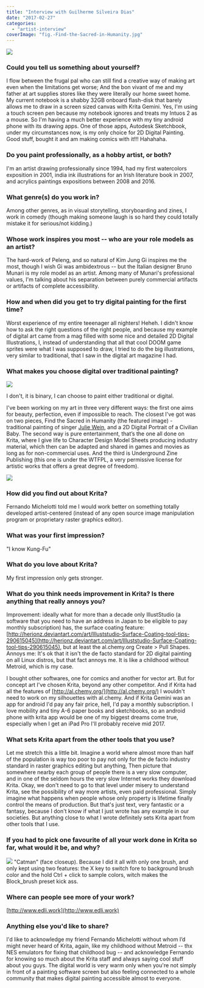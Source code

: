 ```yaml
---
title: "Interview with Guilherme Silveira Dias"
date: "2017-02-27"
categories: 
  - "artist-interview"
coverImage: "fig.-Find-the-Sacred-in-Humanity.jpg"
---
```


![](../images/fig.-Find-the-Sacred-in-Humanity.jpg)

### Could you tell us something about yourself?

I flow between the frugal pal who can still find a creative way of making art even when the limitations get worse; And the bon vivant of me and my father at art supplies stores like they were literally our home sweet home. My current notebook is a shabby 32GB onboard flash-disk that barely allows me to draw in a screen sized canvas with Krita Gemini. Yes, I'm using a touch screen pen because my notebook ignores and treats my Intuos 2 as a mouse. So I'm having a much better experience with my tiny android phone with its drawing apps. One of those apps, Autodesk Sketchbook, under my circumstances now, is my only choice for 2D Digital Painting. Good stuff, bought it and am making comics with it!!! Hahahaha.

### Do you paint professionally, as a hobby artist, or both?

I'm an artist drawing professionally since 1994, had my first watercolors exposition in 2001, india ink illustrations for an Irish literature book in 2007, and acrylics paintings expositions between 2008 and 2016.

### What genre(s) do you work in?

Among other genres, as in visual storytelling, storyboarding and zines, I work in comedy (though making someone laugh is so hard they could totally mistake it for serious/not kidding.)

### Whose work inspires you most -- who are your role models as an artist?

The hard-work of Peleng, and so natural of Kim Jung Gi inspires me the most, though I wish Gi was ambidextrous -- but the Italian designer Bruno Munari is my role model as an artist. Among many of Munari's professional values, I'm talking about his separation between purely commercial artifacts or artifacts of complete accessibility.

### How and when did you get to try digital painting for the first time?

Worst experience of my entire teeenager all nighters! Heheh. I didn't know how to ask the right questions of the right people, and because my example of digital art came from a mag filled with some nice and detailed 2D Digital Illustrations, I, instead of understanding that all that cool DOOM game sprites were what I was supposed to draw, I tried to do the big illustrations, very similar to traditional, that I saw in the digital art magazine I had.

### What makes you choose digital over traditional painting?

![](../images/fig.-Character-Design-Model-Sheet-C.jpg)

I don't, it is binary, I can choose to paint either traditional or digital.

I've been working on my art in three very different ways: the first one aims for beauty, perfection, even if impossible to reach. The closest I've got was on two pieces, Find the Sacred in Humanity (the featured image) - traditional painting of singer [Julie Wein](http://juliewein.com/), and a 2D Digital Portrait of a Civilian Baby. The second way is pure entertainment, that’s the one all done on Krita, where I give life to Character Design Model Sheets producing industry material, which then can be adapted and shared in games and movies as long as for non-commercial uses. And the third is Underground Zine Publishing (this one is under the WTFPL, a very permissive license for artistic works that offers a great degree of freedom).

![](../images/fig.-2D-Digital-Portrait-of-a-Civilian-Baby.jpg)

### How did you find out about Krita?

Fernando Michelotti told me I would work better on something totally developed artist-centered (instead of any open source image manipulation program or proprietary raster graphics editor).

### What was your first impression?

"I know Kung-Fu"

### What do you love about Krita?

My first impression only gets stronger.

### What do you think needs improvement in Krita? Is there anything that really annoys you?

Improvement: ideally what for more than a decade only IllustStudio (a software that you need to have an address in Japan to be eligible to pay monthly subscription) has, the surface coating feature: [http://herionz.deviantart.com/art/Illuststudio-Surface-Coating-tool-tips-290615045](http://herionz.deviantart.com/art/Illuststudio-Surface-Coating-tool-tips-290615045), but at least the al.chemy.org Create > Pull Shapes. Annoys me: It's ok that it isn't the de facto standard for 2D digital painting on all Linux distros, but that fact annoys me. It is like a childhood without Metroid, which is my case.

I bought other softwares, one for comics and another for vector art. But for concept art I've chosen Krita, beyond any other competitor. And if Krita had all the features of [http://al.chemy.org/](http://al.chemy.org/) I wouldn't need to work on my silhouettes with al.chemy. And if Krita Gemini was an app for android I'd pay any fair price, hell, I'd pay a monthly subscription. I love mobility and tiny A-6 paper books and sketchbooks, so an android phone with krita app would be one of my biggest dreams come true, especially when I get an iPad Pro I'll probably receive mid 2017.

### What sets Krita apart from the other tools that you use?

Let me stretch this a little bit. Imagine a world where almost more than half of the population is way too poor to pay not only for the de facto industry standard in raster graphics editing but anything, Then picture that somewhere nearby each group of people there is a very slow computer, and in one of the seldom hours the very slow Internet works they download Krita. Okay, we don't need to go to that level under misery to understand Krita, see the possibility of way more artists, even paid professional. Simply imagine what happens when people whose only property is lifetime finally control the means of production. But that's just text, very fantastic or a fantasy, because I don't know if what I just wrote has any example in our societies. But anything close to what I wrote definitely sets Krita apart from other tools that I use.

### If you had to pick one favourite of all your work done in Krita so far, what would it be, and why?

![](../images/fig.-catman.png) "Catman" (face closeup). Because I did it all with only one brush, and only kept using two features: the X key to switch fore to background brush color and the hold Ctrl + click to sample colors, witch makes the Block\_brush preset kick ass.

### Where can people see more of your work?

[http://www.edli.work](http://www.edli.work)

### Anything else you'd like to share?

I'd like to acknowledge my friend Fernando Michelotti without whom I’d might never heard of Krita, again, like my childhood without Metroid -- thx NES emulators for fixing that childhood bug -- and acknowledge Fernando for knowing so much about the Krita staff and always saying cool stuff about you guys. The digital world is very warm only when you're not simply in front of a painting software screen but also feeling connected to a whole community that makes digital painting accessible almost to everyone.
